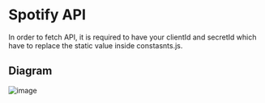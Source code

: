 # Spotify API

In order to fetch API, it is required to have your clientId and secretId which have to replace the static value inside constasnts.js.

## Diagram

![image](https://user-images.githubusercontent.com/25266573/202246584-029a6389-57cf-44e6-8beb-b234cc9cb911.png)
